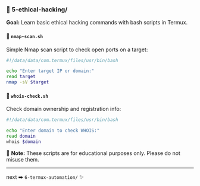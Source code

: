 

### 📁 5-ethical-hacking/
**Goal:** Learn basic ethical hacking commands with bash scripts in Termux.

#### 📄 `nmap-scan.sh`
Simple Nmap scan script to check open ports on a target:
```bash
#!/data/data/com.termux/files/usr/bin/bash

echo "Enter target IP or domain:"
read target
nmap -sV $target
```

#### 📄 `whois-check.sh`
Check domain ownership and registration info:
```bash
#!/data/data/com.termux/files/usr/bin/bash

echo "Enter domain to check WHOIS:"
read domain
whois $domain
```

🔐 **Note:** These scripts are for educational purposes only. Please do not misuse them.

---

 next ➡️ `6-termux-automation/` ✨
